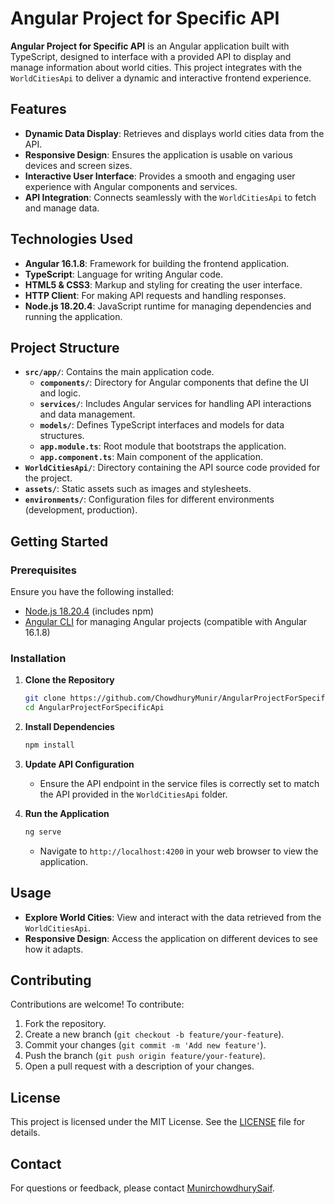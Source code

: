 # Angular Project for Specific API

**Angular Project for Specific API** is an Angular application built with TypeScript, designed to interface with a provided API to display and manage information about world cities. This project integrates with the `WorldCitiesApi` to deliver a dynamic and interactive frontend experience.

## Features

- **Dynamic Data Display**: Retrieves and displays world cities data from the API.
- **Responsive Design**: Ensures the application is usable on various devices and screen sizes.
- **Interactive User Interface**: Provides a smooth and engaging user experience with Angular components and services.
- **API Integration**: Connects seamlessly with the `WorldCitiesApi` to fetch and manage data.

## Technologies Used

- **Angular 16.1.8**: Framework for building the frontend application.
- **TypeScript**: Language for writing Angular code.
- **HTML5 & CSS3**: Markup and styling for creating the user interface.
- **HTTP Client**: For making API requests and handling responses.
- **Node.js 18.20.4**: JavaScript runtime for managing dependencies and running the application.

## Project Structure

- **`src/app/`**: Contains the main application code.
  - **`components/`**: Directory for Angular components that define the UI and logic.
  - **`services/`**: Includes Angular services for handling API interactions and data management.
  - **`models/`**: Defines TypeScript interfaces and models for data structures.
  - **`app.module.ts`**: Root module that bootstraps the application.
  - **`app.component.ts`**: Main component of the application.
- **`WorldCitiesApi/`**: Directory containing the API source code provided for the project.
- **`assets/`**: Static assets such as images and stylesheets.
- **`environments/`**: Configuration files for different environments (development, production).

## Getting Started

### Prerequisites

Ensure you have the following installed:

- [Node.js 18.20.4](https://nodejs.org/) (includes npm)
- [Angular CLI](https://angular.io/cli) for managing Angular projects (compatible with Angular 16.1.8)

### Installation

1. **Clone the Repository**
   ```bash
   git clone https://github.com/ChowdhuryMunir/AngularProjectForSpecificApi.git
   cd AngularProjectForSpecificApi
   ```

2. **Install Dependencies**
   ```bash
   npm install
   ```

3. **Update API Configuration**
   - Ensure the API endpoint in the service files is correctly set to match the API provided in the `WorldCitiesApi` folder.

4. **Run the Application**
   ```bash
   ng serve
   ```
   - Navigate to `http://localhost:4200` in your web browser to view the application.

## Usage

- **Explore World Cities**: View and interact with the data retrieved from the `WorldCitiesApi`.
- **Responsive Design**: Access the application on different devices to see how it adapts.

## Contributing

Contributions are welcome! To contribute:

1. Fork the repository.
2. Create a new branch (`git checkout -b feature/your-feature`).
3. Commit your changes (`git commit -m 'Add new feature'`).
4. Push the branch (`git push origin feature/your-feature`).
5. Open a pull request with a description of your changes.

## License

This project is licensed under the MIT License. See the [LICENSE](LICENSE) file for details.

## Contact

For questions or feedback, please contact [MunirchowdhurySaif](https://github.com/chowdhuryMunir).
